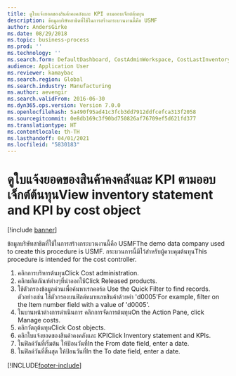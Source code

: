 ```yaml
---
title: ดูใบแจ้งยอดของสินค้าคงคลังและ KPI ตามออบเจ็กต์ต้นทุน
description: ข้อมูลบริษัทสาธิตที่ใช้ในการสร้างกระบวนงานนี้คือ USMF
author: AndersGirke
ms.date: 08/29/2018
ms.topic: business-process
ms.prod: ''
ms.technology: ''
ms.search.form: DefaultDashboard, CostAdminWorkspace, CostLastInventoryCloseCard, CostLastBackflushCostingCard, CostStatementCacheCard, CostReleasedProductsMissingCostingDataFormPart, CostCalculationPeriodTopVariancesChartFormPart, EcoResProductDetailsExtended, InventCostOnhandItem, CostStatement, CostInventoryFlowChart, CostInventoryTurnCard, CostInventoryAccuracyCard
audience: Application User
ms.reviewer: kamaybac
ms.search.region: Global
ms.search.industry: Manufacturing
ms.author: aevengir
ms.search.validFrom: 2016-06-30
ms.dyn365.ops.version: Version 7.0.0
ms.openlocfilehash: 5a490f95ad41c3fcb3dd7912ddfcefca313f2058
ms.sourcegitcommit: 0e8db169c3f90bd750826af76709ef5d621fd377
ms.translationtype: HT
ms.contentlocale: th-TH
ms.lasthandoff: 04/01/2021
ms.locfileid: "5830183"
---
```

# <a name="view-inventory-statement-and-kpi-by-cost-object"></a><span data-ttu-id="d0aac-103">ดูใบแจ้งยอดของสินค้าคงคลังและ KPI ตามออบเจ็กต์ต้นทุน</span><span class="sxs-lookup"><span data-stu-id="d0aac-103">View inventory statement and KPI by cost object</span></span>

[!include [banner](../../includes/banner.md)]

<span data-ttu-id="d0aac-104">ข้อมูลบริษัทสาธิตที่ใช้ในการสร้างกระบวนงานนี้คือ USMF</span><span class="sxs-lookup"><span data-stu-id="d0aac-104">The demo data company used to create this procedure is USMF.</span></span> <span data-ttu-id="d0aac-105">กระบวนการนี้มีไว้สำหรับผู้ควบคุมต้นทุน</span><span class="sxs-lookup"><span data-stu-id="d0aac-105">This procedure is intended for the cost controller.</span></span>

1. <span data-ttu-id="d0aac-106">คลิกการบริหารต้นทุน</span><span class="sxs-lookup"><span data-stu-id="d0aac-106">Click Cost administration.</span></span>
2. <span data-ttu-id="d0aac-107">คลิกผลิตภัณฑ์ต่างๆที่นำออกใช้</span><span class="sxs-lookup"><span data-stu-id="d0aac-107">Click Released products.</span></span>
3. <span data-ttu-id="d0aac-108">ใช้ตัวกรองข้อมูลด่วนเพื่อค้นหาเรกคอร์ด </span><span class="sxs-lookup"><span data-stu-id="d0aac-108">Use the Quick Filter to find records.</span></span> <span data-ttu-id="d0aac-109">ตัวอย่างเช่น ใช้ตัวกรองบนฟิลด์หมายเลขสินค้าด้วยค่า 'd0005'</span><span class="sxs-lookup"><span data-stu-id="d0aac-109">For example, filter on the Item number field with a value of 'd0005'.</span></span>
4. <span data-ttu-id="d0aac-110">ในบานหน้าต่างการดำเนินการ คลิกการจัดการต้นทุน</span><span class="sxs-lookup"><span data-stu-id="d0aac-110">On the Action Pane, click Manage costs.</span></span>
5. <span data-ttu-id="d0aac-111">คลิกวัตถุต้นทุน</span><span class="sxs-lookup"><span data-stu-id="d0aac-111">Click Cost objects.</span></span>
6. <span data-ttu-id="d0aac-112">คลิกใบแจ้งยอดของสินค้าคงคลังและ KPI</span><span class="sxs-lookup"><span data-stu-id="d0aac-112">Click Inventory statement and KPIs.</span></span>
7. <span data-ttu-id="d0aac-113">ในฟิลด์วันที่เริ่มต้น ให้ป้อนวันที่</span><span class="sxs-lookup"><span data-stu-id="d0aac-113">In the From date field, enter a date.</span></span>
8. <span data-ttu-id="d0aac-114">ในฟิลด์วันที่สิ้นสุด ให้ป้อนวันที่</span><span class="sxs-lookup"><span data-stu-id="d0aac-114">In the To date field, enter a date.</span></span>



[!INCLUDE[footer-include](../../../includes/footer-banner.md)]
